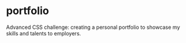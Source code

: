 # portfolio
Advanced CSS challenge: creating a personal portfolio to showcase my skills and talents to employers.

